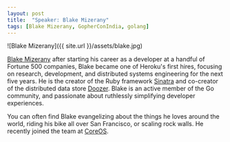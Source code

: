```yaml
---
layout: post
title:  "Speaker: Blake Mizerany"
tags: [Blake Mizerany, GopherConIndia, golang]
---
```


![Blake Mizerany]({{ site.url }}/assets/blake.jpg) 

[Blake Mizerany](https://twitter.com/bmizerany) after starting his career as a developer at a handful of Fortune 500 companies, Blake became one of Heroku's first hires, focusing on research, development, and distributed systems engineering for the next five years. He is the creator of the Ruby framework [Sinatra](http://www.sinatrarb.com/) and co-creator of the distributed data store [Doozer](https://github.com/ha/doozer). Blake is an active member of the Go community, and passionate about ruthlessly simplifying developer experiences.

You can often find Blake evangelizing about the things he loves around the world, riding his bike all over San Francisco, or scaling rock walls. He recently joined the team at [CoreOS](https://twitter.com/coreoslinux). 

